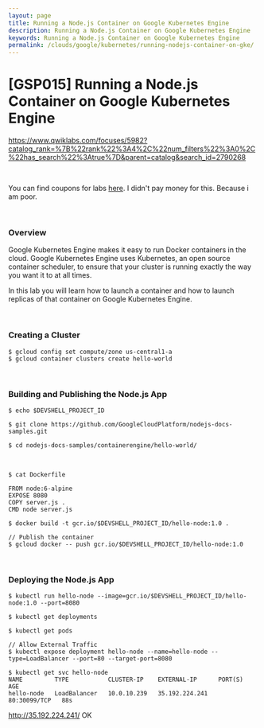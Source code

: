 ```yaml
---
layout: page
title: Running a Node.js Container on Google Kubernetes Engine
description: Running a Node.js Container on Google Kubernetes Engine
keywords: Running a Node.js Container on Google Kubernetes Engine
permalink: /clouds/google/kubernetes/running-nodejs-container-on-gke/
---
```


# [GSP015] Running a Node.js Container on Google Kubernetes Engine

https://www.qwiklabs.com/focuses/5982?catalog_rank=%7B%22rank%22%3A4%2C%22num_filters%22%3A0%2C%22has_search%22%3Atrue%7D&parent=catalog&search_id=2790268

<br/>

You can find coupons for labs <a href="https://medium.com/@sathishvj/qwiklabs-free-codes-gcp-and-aws-e40f3855ffdb" rel="nofollow">here</a>. I didn't pay money for this. Because i am poor.

<br/>

### Overview

Google Kubernetes Engine makes it easy to run Docker containers in the cloud. Google Kubernetes Engine uses Kubernetes, an open source container scheduler, to ensure that your cluster is running exactly the way you want it to at all times.

In this lab you will learn how to launch a container and how to launch replicas of that container on Google Kubernetes Engine.

<br/>

### Creating a Cluster

    $ gcloud config set compute/zone us-central1-a
    $ gcloud container clusters create hello-world

<br/>

### Building and Publishing the Node.js App

    $ echo $DEVSHELL_PROJECT_ID

    $ git clone https://github.com/GoogleCloudPlatform/nodejs-docs-samples.git

    $ cd nodejs-docs-samples/containerengine/hello-world/

<br/>

    $ cat Dockerfile

```
FROM node:6-alpine
EXPOSE 8080
COPY server.js .
CMD node server.js
```

    $ docker build -t gcr.io/$DEVSHELL_PROJECT_ID/hello-node:1.0 .

    // Publish the container
    $ gcloud docker -- push gcr.io/$DEVSHELL_PROJECT_ID/hello-node:1.0

<br/>

### Deploying the Node.js App

    $ kubectl run hello-node --image=gcr.io/$DEVSHELL_PROJECT_ID/hello-node:1.0 --port=8080

    $ kubectl get deployments

    $ kubectl get pods

    // Allow External Traffic
    $ kubectl expose deployment hello-node --name=hello-node --type=LoadBalancer --port=80 --target-port=8080

    $ kubectl get svc hello-node
    NAME         TYPE           CLUSTER-IP    EXTERNAL-IP      PORT(S)        AGE
    hello-node   LoadBalancer   10.0.10.239   35.192.224.241   80:30099/TCP   88s

http://35.192.224.241/
OK
